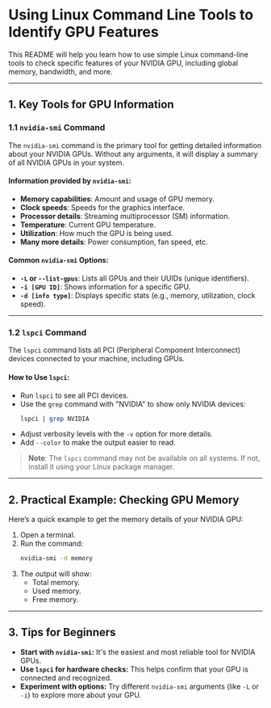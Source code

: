 
# Using Linux Command Line Tools to Identify GPU Features

This README will help you learn how to use simple Linux command-line tools to check specific features of your NVIDIA GPU, including global memory, bandwidth, and more.

---

## 1. Key Tools for GPU Information

### **1.1 `nvidia-smi` Command**
The `nvidia-smi` command is the primary tool for getting detailed information about your NVIDIA GPUs. Without any arguments, it will display a summary of all NVIDIA GPUs in your system.

#### Information provided by `nvidia-smi`:
- **Memory capabilities**: Amount and usage of GPU memory.
- **Clock speeds**: Speeds for the graphics interface.
- **Processor details**: Streaming multiprocessor (SM) information.
- **Temperature**: Current GPU temperature.
- **Utilization**: How much the GPU is being used.
- **Many more details**: Power consumption, fan speed, etc.

#### Common `nvidia-smi` Options:
- **`-L` or `--list-gpus`**: Lists all GPUs and their UUIDs (unique identifiers).
- **`-i [GPU ID]`**: Shows information for a specific GPU.
- **`-d [info type]`**: Displays specific stats (e.g., memory, utilization, clock speed).

---

### **1.2 `lspci` Command**
The `lspci` command lists all PCI (Peripheral Component Interconnect) devices connected to your machine, including GPUs.

#### How to Use `lspci`:
- Run `lspci` to see all PCI devices.
- Use the `grep` command with "NVIDIA" to show only NVIDIA devices:
  ```bash
  lspci | grep NVIDIA
  ```
- Adjust verbosity levels with the `-v` option for more details.
- Add `--color` to make the output easier to read.

> **Note**: The `lspci` command may not be available on all systems. If not, install it using your Linux package manager.

---

## 2. Practical Example: Checking GPU Memory
Here’s a quick example to get the memory details of your NVIDIA GPU:

1. Open a terminal.
2. Run the command:
   ```bash
   nvidia-smi -d memory
   ```
3. The output will show:
   - Total memory.
   - Used memory.
   - Free memory.

---

## 3. Tips for Beginners
- **Start with `nvidia-smi`:** It's the easiest and most reliable tool for NVIDIA GPUs.
- **Use `lspci` for hardware checks:** This helps confirm that your GPU is connected and recognized.
- **Experiment with options:** Try different `nvidia-smi` arguments (like `-L` or `-i`) to explore more about your GPU.
